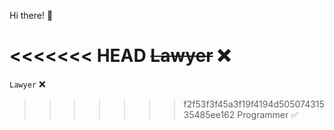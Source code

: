 Hi there! 🌊

<<<<<<< HEAD
~~Lawyer~~ ❌ <br>
=======
``Lawyer`` ❌
>>>>>>> f2f53f3f45a3f19f4194d50507431535485ee162
Programmer ✅
